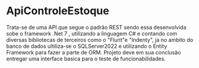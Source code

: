 # ApiControleEstoque
Trata-se de uma API que segue o padrão REST sendo essa desenvolvida sobe o framework .Net 7 , utilizando a linguagem C# e contando com diversas bibliotecas de terceiros como o "Flunt"e "Indenty", ja no ambito do banco de dados ultiliza-se o SQLServer2022 e utilizando o Entity Framework para fazer a parte de ORM.
Projeto deve em sua conclusão entregar uma interface basica para o teste de funcionabilidades.

